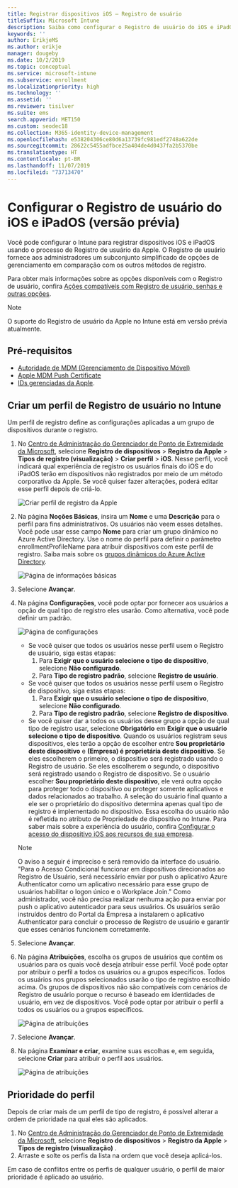 ```yaml
---
title: Registrar dispositivos iOS – Registro de usuário
titleSuffix: Microsoft Intune
description: Saiba como configurar o Registro de usuário do iOS e iPadOS.
keywords: ''
author: ErikjeMS
ms.author: erikje
manager: dougeby
ms.date: 10/2/2019
ms.topic: conceptual
ms.service: microsoft-intune
ms.subservice: enrollment
ms.localizationpriority: high
ms.technology: ''
ms.assetid: ''
ms.reviewer: tisilver
ms.suite: ems
search.appverid: MET150
ms.custom: seodec18
ms.collection: M365-identity-device-management
ms.openlocfilehash: e538204306ce80d6a13739fc981edf2748a622de
ms.sourcegitcommit: 28622c5455adfbce25a404de4d0437fa2b5370be
ms.translationtype: HT
ms.contentlocale: pt-BR
ms.lasthandoff: 11/07/2019
ms.locfileid: "73713470"
---
```

# <a name="set-up-ios-and-ipados-user-enrollment-preview"></a>Configurar o Registro de usuário do iOS e iPadOS (versão prévia)

Você pode configurar o Intune para registrar dispositivos iOS e iPadOS usando o processo de Registro de usuário da Apple. O Registro de usuário fornece aos administradores um subconjunto simplificado de opções de gerenciamento em comparação com os outros métodos de registro.

Para obter mais informações sobre as opções disponíveis com o Registro de usuário, confira [Ações compatíveis com Registro de usuário, senhas e outras opções](ios-user-enrollment-supported-actions.md).

> [!NOTE]
> O suporte do Registro de usuário da Apple no Intune está em versão prévia atualmente.

## <a name="prerequisites"></a>Pré-requisitos
- [Autoridade de MDM (Gerenciamento de Dispositivo Móvel)](../fundamentals/mdm-authority-set.md)
- [Apple MDM Push Certificate](apple-mdm-push-certificate-get.md)
- [IDs gerenciadas da Apple](https://support.apple.com/guide/apple-business-manager/mdm1c9622977/web).

## <a name="create-a-user-enrollment-profile-in-intune"></a>Criar um perfil de Registro de usuário no Intune

Um perfil de registro define as configurações aplicadas a um grupo de dispositivos durante o registro. 

1. No [Centro de Administração do Gerenciador de Ponto de Extremidade da Microsoft](https://go.microsoft.com/fwlink/?linkid=2109431), selecione **Registro de dispositivos** > **Registro da Apple** > **Tipos de registro (visualização)**  > **Criar perfil** > **iOS**. Nesse perfil, você indicará qual experiência de registro os usuários finais do iOS e do iPadOS terão em dispositivos não registrados por meio de um método corporativo da Apple. Se você quiser fazer alterações, poderá editar esse perfil depois de criá-lo.

    ![Criar perfil de registro da Apple](./media/ios-user-enrollment/create-profile.png)

2. Na página **Noções Básicas**, insira um **Nome** e uma **Descrição** para o perfil para fins administrativos. Os usuários não veem esses detalhes. Você pode usar esse campo **Nome** para criar um grupo dinâmico no Azure Active Directory. Use o nome do perfil para definir o parâmetro enrollmentProfileName para atribuir dispositivos com este perfil de registro. Saiba mais sobre os [grupos dinâmicos do Azure Active Directory](https://docs.microsoft.com/azure/active-directory/active-directory-groups-dynamic-membership-azure-portal#rules-for-devices).

    ![Página de informações básicas](./media/ios-user-enrollment/basics-page.png)


3. Selecione **Avançar**.

4. Na página **Configurações**, você pode optar por fornecer aos usuários a opção de qual tipo de registro eles usarão. Como alternativa, você pode definir um padrão.

    ![Página de configurações](./media/ios-user-enrollment/settings-page.png)

    - Se você quiser que todos os usuários nesse perfil usem o Registro de usuário, siga estas etapas:
        1. Para **Exigir que o usuário selecione o tipo de dispositivo**, selecione **Não configurado**.
        2. Para **Tipo de registro padrão**, selecione **Registro de usuário**.
    - Se você quiser que todos os usuários nesse perfil usem o Registro de dispositivo, siga estas etapas:
        1. Para **Exigir que o usuário selecione o tipo de dispositivo**, selecione **Não configurado**.
        2. Para **Tipo de registro padrão**, selecione **Registro de dispositivo**.
    - Se você quiser dar a todos os usuários desse grupo a opção de qual tipo de registro usar, selecione **Obrigatório** em **Exigir que o usuário selecione o tipo de dispositivo**. Quando os usuários registram seus dispositivos, eles terão a opção de escolher entre **Sou proprietário deste dispositivo** e **(Empresa) é proprietária deste dispositivo**. Se eles escolherem o primeiro, o dispositivo será registrado usando o Registro de usuário. Se eles escolherem o segundo, o dispositivo será registrado usando o Registro de dispositivo. Se o usuário escolher **Sou proprietário deste dispositivo**, ele verá outra opção para proteger todo o dispositivo ou proteger somente aplicativos e dados relacionados ao trabalho. A seleção do usuário final quanto a ele ser o proprietário do dispositivo determina apenas qual tipo de registro é implementado no dispositivo. Essa escolha do usuário não é refletida no atributo de Propriedade de dispositivo no Intune. Para saber mais sobre a experiência do usuário, confira [Configurar o acesso do dispositivo iOS aos recursos de sua empresa](https://docs.microsoft.com/intune-user-help/enroll-your-device-in-intune-ios).
    
    > [!NOTE]
    > O aviso a seguir é impreciso e será removido da interface do usuário.
    > "Para o Acesso Condicional funcionar em dispositivos direcionados ao Registro de Usuário, será necessário enviar por push o aplicativo Azure Authenticator como um aplicativo necessário para esse grupo de usuários habilitar o logon único e o Workplace Join."
    > Como administrador, você não precisa realizar nenhuma ação para enviar por push o aplicativo autenticador para seus usuários. Os usuários serão instruídos dentro do Portal da Empresa a instalarem o aplicativo Authenticator para concluir o processo de Registro de usuário e garantir que esses cenários funcionem corretamente.

5. Selecione **Avançar**.

6. Na página **Atribuições**, escolha os grupos de usuários que contêm os usuários para os quais você deseja atribuir esse perfil. Você pode optar por atribuir o perfil a todos os usuários ou a grupos específicos. Todos os usuários nos grupos selecionados usarão o tipo de registro escolhido acima. Os grupos de dispositivos não são compatíveis com cenários de Registro de usuário porque o recurso é baseado em identidades de usuário, em vez de dispositivos. Você pode optar por atribuir o perfil a todos os usuários ou a grupos específicos.

    ![Página de atribuições](./media/ios-user-enrollment/assignments-page.png)

7. Selecione **Avançar**.

8. Na página **Examinar e criar**, examine suas escolhas e, em seguida, selecione **Criar** para atribuir o perfil aos usuários.

    ![Página de atribuições](./media/ios-user-enrollment/assignments-page.png)


## <a name="profile-priority"></a>Prioridade do perfil

Depois de criar mais de um perfil de tipo de registro, é possível alterar a ordem de prioridade na qual eles são aplicados.

1. No [Centro de Administração do Gerenciador de Ponto de Extremidade da Microsoft](https://go.microsoft.com/fwlink/?linkid=2109431), selecione **Registro de dispositivos** > **Registro da Apple** > **Tipos de registro (visualização)** .
2. Arraste e solte os perfis da lista na ordem que você deseja aplicá-los.

Em caso de conflitos entre os perfis de qualquer usuário, o perfil de maior prioridade é aplicado ao usuário.


